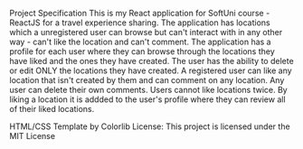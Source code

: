 Project Specification
This is my React application for SoftUni course - ReactJS for a travel experience sharing. The application has locations which a unregistered user can browse but can't interact with in any other way - can't like the location and can't comment. 
The application has a profile for each user where they can browse through the locations they have liked and the ones they have created. The user has the ability to delete or edit ONLY the locations they have created.
A registered user can like any location that isn't created by them and can comment on any location. Any user can delete their own comments. Users cannot like locations twice. By liking a location it is addded to the user's profile where they can review all of their liked locations.

HTML/CSS Template by Colorlib
License: This project is licensed under the MIT License
